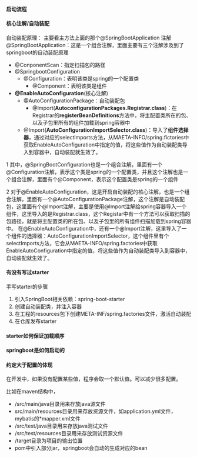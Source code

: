 #### 启动流程

#### 核心注解/自动装配

自动装配原理：
主要看主方法上面的那个@SpringBootApplication 注解
@SpringBootApplication：这是一个组合注解，里面主要有三个注解涉及到了springboot的自动装配原理

- @ConponentScan：指定扫描包的路径
- @SpringbootConfiguration
    - @Configuration：表明该类是spring的一个配置类
        - @Component：表明该类是组件
- **@EnableAutoConfiguration**(核心注解)
    - @AutoConfigurationPackage：自动装配包
        - @Import(**AutoconfigurationPackages.Registrar.class**)：在Registrar的**registerBeanDefinitions**方法中，将主配置类所在的包、以及子包里所有的组件加载到spring容器中
    - @Import(**AutoConfigurationImportSelector.class**)：导入了**组件选择器**，通过对应的selectImports方法，从MAETA-INFO/spring.fictories中获取EnableAutoConfiguration中指定的值，将这些值作为自动装配类导入到容器中，自动装配就生效了。

1 其中，@SpringBootConfiguration也是一个组合注解，里面有一个@Configuration注解，表示这个类是spring的一个配置类，并且这个注解也是一个组合注解，里面有个@Component，表示这个配置类是spring的一个组件

2 对于@EnableAutoConfiguration，这是开启自动装配的核心注解，也是一个组合注解，里面有一个@AutoConfigurationPackage注解，这个注解是自动装配包，这里面有个@Import注解，主要是使用@Import注解给spring容器导入一个组件，这里导入的是Registrar.class，这个Registar中有一个方法可以获取扫描的包路径，就是将主配置类的所在包、以及子包里的所有组件扫描加载到spring容器中。
    在@EnableAutoConfiguration中，还有一个@Import注解，这里导入了一个组件的选择器：AutoConfigurationImportSelector，这个组件里有个selectImports方法，它会从MAETA-INFO/spring.factories中获取EnableAutoConfiguration中指定的值，将这些值作为自动装配类导入到容器中，自动装配就生效了。

#### 有没有写过starter

手写starter的步骤

1. 引入SpringBoot相关依赖：spring-boot-starter
2. 创建自动装配类，并注入容器
3. 在工程的resources包下创建META-INF/spring.factories文件，激活自动装配
4. 在仓库发布starter

#### starter如何保证加载顺序



#### springboot是如何启动的





#### 约定大于配置的体现

在开发中，如果没有配置某些值，程序会取一个默认值。可以减少很多配置。

比如在maven结构中，

- /src/main/java目录用来存放java源文件
- src/main/resources目录用来存放资源文件，如application.yml文件，mybatis的*mapper.xml文件
- /src/test/java目录用来存放java测试文件
- /src/test/resources目录用来存放测试资源文件
- /target目录为项目的输出位置
- pom中引入部分jar，springboot会自动的生成对应的bean